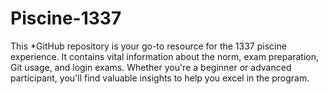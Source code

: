 # Piscine-1337
This *GitHub repository is your go-to resource for the 1337 piscine experience. It contains vital information about the norm, exam preparation, Git usage, and login exams. Whether you're a beginner or advanced participant, you'll find valuable insights to help you excel in the program.
